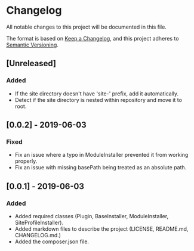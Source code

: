 # Changelog

All notable changes to this project will be documented in this file.

The format is based on [Keep a Changelog](https://keepachangelog.com/en/1.0.0/),
and this project adheres to [Semantic Versioning](https://semver.org/spec/v2.0.0.html).

## [Unreleased]

### Added
- If the site directory doesn't have 'site-' prefix, add it automatically.
- Detect if the site directory is nested within repository and move it to root.

## [0.0.2] - 2019-06-03

### Fixed
- Fix an issue where a typo in ModuleInstaller prevented it from working properly.
- Fix an issue with missing basePath being treated as an absolute path.

## [0.0.1] - 2019-06-03

### Added
- Added required classes (Plugin, BaseInstaller, ModuleInstaller, SiteProfileInstaller).
- Added markdown files to describe the project (LICENSE, README.md, CHANGELOG.md.)
- Added the composer.json file.
